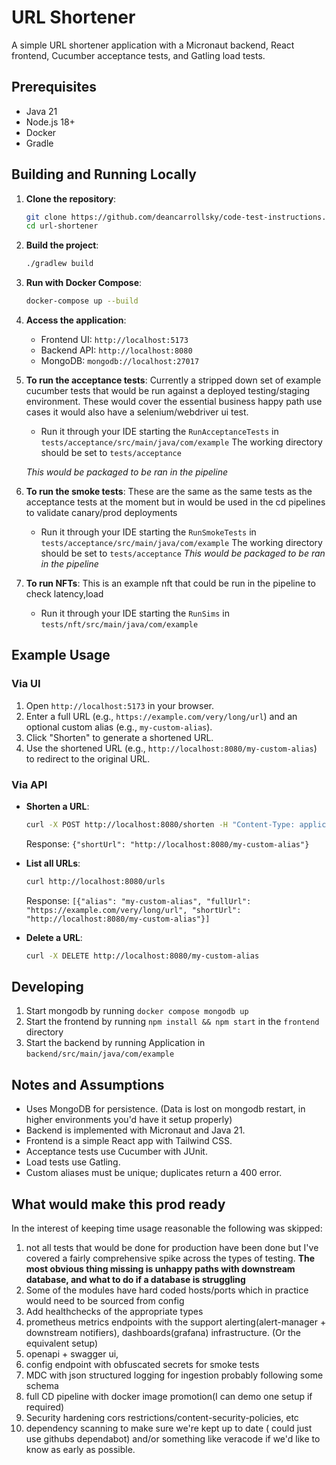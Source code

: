 # URL Shortener

A simple URL shortener application with a Micronaut backend, React frontend, Cucumber acceptance tests, and Gatling load
tests.

## Prerequisites

- Java 21
- Node.js 18+
- Docker
- Gradle

## Building and Running Locally

1. **Clone the repository**:
   ```bash
   git clone https://github.com/deancarrollsky/code-test-instructions.git url-shortener
   cd url-shortener
   ```

2. **Build the project**:
   ```bash
   ./gradlew build
   ```

3. **Run with Docker Compose**:
   ```bash
   docker-compose up --build
   ```

4. **Access the application**:
    - Frontend UI: `http://localhost:5173`
    - Backend API: `http://localhost:8080`
    - MongoDB: `mongodb://localhost:27017`

5. **To run the acceptance tests**:
   Currently a stripped down set of example cucumber tests that would be run against a deployed testing/staging
   environment.
   These would cover the essential business happy path use cases it would also have a selenium/webdriver ui test.
    - Run it through your IDE starting the ``RunAcceptanceTests`` in ``tests/acceptance/src/main/java/com/example``
      The working directory should be set to ``tests/acceptance``

   *This would be packaged to be ran in the pipeline*
6. **To run the smoke tests**:
   These are the same as the same tests as the acceptance tests at the moment but in would be used in the cd pipelines
   to validate canary/prod deployments
    - Run it through your IDE starting the ``RunSmokeTests`` in ``tests/acceptance/src/main/java/com/example``
      The working directory should be set to ``tests/acceptance``
      *This would be packaged to be ran in the pipeline*
7. **To run NFTs**:
   This is an example nft that could be run in the pipeline to check latency,load
   - Run it through your IDE starting the ``RunSims`` in `tests/nft/src/main/java/com/example` 
## Example Usage

### Via UI

1. Open `http://localhost:5173` in your browser.
2. Enter a full URL (e.g., `https://example.com/very/long/url`) and an optional custom alias (e.g., `my-custom-alias`).
3. Click "Shorten" to generate a shortened URL.
4. Use the shortened URL (e.g., `http://localhost:8080/my-custom-alias`) to redirect to the original URL.

### Via API

- **Shorten a URL**:
  ```bash
  curl -X POST http://localhost:8080/shorten -H "Content-Type: application/json" -d '{"fullUrl": "https://example.com/very/long/url", "customAlias": "my-custom-alias"}'
  ```
  Response: `{"shortUrl": "http://localhost:8080/my-custom-alias"}`

- **List all URLs**:
  ```bash
  curl http://localhost:8080/urls
  ```
  Response: `[{"alias": "my-custom-alias", "fullUrl": "https://example.com/very/long/url", "shortUrl": "http://localhost:8080/my-custom-alias"}]`

- **Delete a URL**:
  ```bash
  curl -X DELETE http://localhost:8080/my-custom-alias
  ```

## Developing
1. Start mongodb by running ``docker compose mongodb up``
2. Start the frontend by running ``npm install && npm start`` in the `frontend` directory
3. Start the backend by running Application in ``backend/src/main/java/com/example``

## Notes and Assumptions
- Uses MongoDB for persistence.  (Data is lost on mongodb restart, in higher environments you'd have it setup properly)
- Backend is implemented with Micronaut and Java 21.
- Frontend is a simple React app with Tailwind CSS.
- Acceptance tests use Cucumber with JUnit.
- Load tests use Gatling.
- Custom aliases must be unique; duplicates return a 400 error.

## What would make this prod ready
In the interest of keeping time usage reasonable the following was skipped:
1.  not all tests that would be done for production have been done but I've
   covered a fairly comprehensive spike across the types of testing.
   **The most obvious thing missing is unhappy paths with downstream database, and what to do if a database is struggling**
2. Some of the modules have hard coded hosts/ports which in practice would need to be sourced from config
3. Add healthchecks of the appropriate types
4. prometheus metrics endpoints with the support alerting(alert-manager + downstream notifiers), dashboards(grafana) infrastructure. (Or the equivalent setup)
5. openapi + swagger ui,
6. config endpoint with obfuscated secrets for smoke tests
7. MDC with json structured logging for ingestion probably following some schema
8. full CD pipeline with docker image promotion(I can demo one setup if required)
9. Security hardening cors restrictions/content-security-policies, etc
10. dependency scanning to make sure we're kept up to date ( could just use githubs dependabot) and/or something like veracode if we'd like to know as early as possible.
